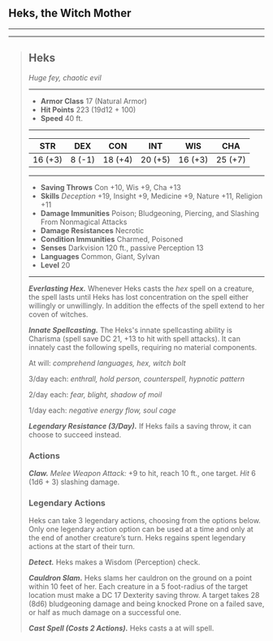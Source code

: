 ## Heks, the Witch Mother


___
___
> ## Heks
>*Huge fey, chaotic evil*
> ___
> - **Armor Class** 17 (Natural Armor)
> - **Hit Points** 223 (19d12 + 100)
> - **Speed** 40 ft.
>___
>|   STR   |   DEX   |   CON   |   INT   |   WIS   |   CHA   |
>|:-------:|:-------:|:-------:|:-------:|:-------:|:-------:|
>| 16 (+3) |  8 (-1) | 18 (+4) | 20 (+5) | 16 (+3) | 25 (+7) |
>___
> - **Saving Throws** Con +10, Wis +9, Cha +13
> - **Skills** *Deception* +19, Insight +9, Medicine +9, Nature +11, Religion +11
> - **Damage Immunities** Poison; Bludgeoning, Piercing, and Slashing From Nonmagical Attacks
> - **Damage Resistances** Necrotic
> - **Condition Immunities** Charmed, Poisoned
> - **Senses** Darkvision 120 ft., passive Perception 13
> - **Languages** Common, Giant, Sylvan
> - **Level** 20
> ___
> ***Everlasting Hex.*** Whenever Heks casts the *hex* spell on a creature, the spell lasts until Heks has lost concentration on the spell either willingly or unwillingly. In addition the effects of the spell extend to her coven of witches.
>
> ***Innate Spellcasting.*** The Heks's innate spellcasting ability is Charisma (spell save DC 21, +13 to hit with spell attacks). It can innately cast the following spells, requiring no material components.
>
> At will: *comprehend languages, hex, witch bolt*
>
> 3/day each: *enthrall, hold person, counterspell, hypnotic pattern*
>
> 2/day each: *fear, blight, shadow of moil*
>
> 1/day each: *negative energy flow, soul cage*
>
> ***Legendary Resistance (3/Day).***
> If Heks fails a saving throw, it can choose to succeed instead.
>
> ### Actions
> ***Claw.*** *Melee Weapon Attack:* +9 to hit, reach 10 ft., one target. *Hit* 6 (1d6 + 3) slashing damage.
>
> ### Legendary Actions
> Heks can take 3 legendary actions, choosing from the options below. Only one legendary action option can be used at a time and only at the end of another creature’s turn. Heks regains spent legendary actions at the start of their turn.
>
> ***Detect.*** Heks makes a Wisdom (Perception) check.
>
> ***Cauldron Slam.*** Heks slams her cauldron on the ground on a point within 10 feet of her. Each creature in a 5 foot-radius of the target location must make a DC 17 Dexterity saving throw. A target takes 28 (8d6) bludgeoning damage and being knocked Prone on a failed save, or half as much damage on a successful one.
>
> ***Cast Spell (Costs 2 Actions).*** Heks casts a at will spell.
>